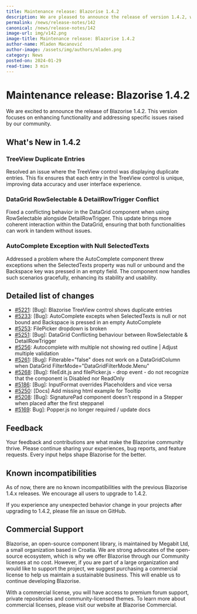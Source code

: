 ```yaml
---
title: Maintenance release: Blazorise 1.4.2
description: We are pleased to announce the release of version 1.4.2, which includes important bug fixes and enhancements. This release focuses on improving stability and addressing key issues identified by our user community.
permalink: /news/release-notes/142
canonical: /news/release-notes/142
image-url: img/v142.png
image-title: Maintenance release: Blazorise 1.4.2
author-name: Mladen Macanović
author-image: /assets/img/authors/mladen.png
category: News
posted-on: 2024-01-29
read-time: 3 min
---
```


# Maintenance release: Blazorise 1.4.2

We are excited to announce the release of Blazorise 1.4.2. This version focuses on enhancing functionality and addressing specific issues raised by our community.

## What's New in 1.4.2

### TreeView Duplicate Entries

Resolved an issue where the TreeView control was displaying duplicate entries. This fix ensures that each entry in the TreeView control is unique, improving data accuracy and user interface experience.

### DataGrid RowSelectable & DetailRowTrigger Conflict

Fixed a conflicting behavior in the DataGrid component when using RowSelectable alongside DetailRowTrigger. This update brings more coherent interaction within the DataGrid, ensuring that both functionalities can work in tandem without issues.

### AutoComplete Exception with Null SelectedTexts

Addressed a problem where the AutoComplete component threw exceptions when the SelectedTexts property was null or unbound and the Backspace key was pressed in an empty field. The component now handles such scenarios gracefully, enhancing its stability and usability.

## Detailed list of changes

- [#5221](https://github.com/Megabit/Blazorise/issues/5221): [Bug]: Blazorise TreeView control shows duplicate entries
- [#5233](https://github.com/Megabit/Blazorise/issues/5233): [Bug]: AutoComplete excepts when SelectedTexts is null or not bound and Backspace is pressed in an empty AutoComplete
- [#5253](https://github.com/Megabit/Blazorise/issues/5253): FilePicker dropdown is broken
- [#5251](https://github.com/Megabit/Blazorise/issues/5251): [Bug]: DataGrid Conflicting behaviour between RowSelectable & DetailRowTrigger
- [#5256](https://github.com/Megabit/Blazorise/pull/5256): Autocomplete with multiple not showing red outline | Adjust multiple validation
- [#5261](https://github.com/Megabit/Blazorise/issues/5261): [Bug]: Filterable="false" does not work on a DataGridColumn when DataGrid FilterMode="DataGridFilterMode.Menu"
- [#5268](https://github.com/Megabit/Blazorise/issues/5268): [Bug]: fileEdit.js and filePicker.js - drop event - do not recognize that the component is Disabled nor ReadOnly
- [#5186](https://github.com/Megabit/Blazorise/issues/5186): [Bug]: InputFormat overrides Placeholders and vice versa
- [#5250](https://github.com/Megabit/Blazorise/issues/5250): [Docs] Add missing html example for Tooltip
- [#5208](https://github.com/Megabit/Blazorise/issues/5208): [Bug]: SignaturePad component doesn't respond in a Stepper when placed after the first steppanel
- [#5169](https://github.com/Megabit/Blazorise/issues/5169): Bug]: Popper.js no longer required / update docs

## Feedback

Your feedback and contributions are what make the Blazorise community thrive. Please continue sharing your experiences, bug reports, and feature requests. Every input helps shape Blazorise for the better.

## Known incompatibilities

As of now, there are no known incompatibilities with the previous Blazorise 1.4.x releases. We encourage all users to upgrade to 1.4.2.

If you experience any unexpected behavior change in your projects after upgrading to 1.4.2, please file an issue on GitHub.

## Commercial Support

Blazorise, an open-source component library, is maintained by Megabit Ltd, a small organization based in Croatia. We are strong advocates of the open-source ecosystem, which is why we offer Blazorise through our Community licenses at no cost. However, if you are part of a large organization and would like to support the project, we suggest purchasing a commercial license to help us maintain a sustainable business. This will enable us to continue developing Blazorise.

With a commercial license, you will have access to premium forum support, private repositories and community-licensed themes. To learn more about commercial licenses, please visit our website at Blazorise Commercial.
